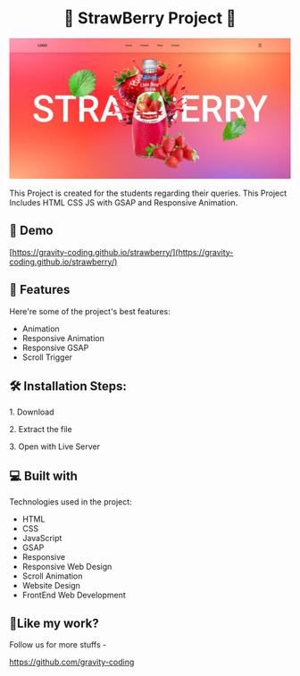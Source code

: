 <h1 align="center" id="title">🍓 StrawBerry Project 🍓</h1>

<p align="center"><img src="https://github.com/gravity-coding/strawberry/blob/main/Assets/HeroSection.jpg?raw=true" alt="project-image"></p>

<p id="description">This Project is created for the students regarding their queries. This Project Includes HTML CSS JS with GSAP and Responsive Animation.</p>

<h2>🚀 Demo</h2>

[https://gravity-coding.github.io/strawberry/](https://gravity-coding.github.io/strawberry/)

  
  
<h2>🧐 Features</h2>

Here're some of the project's best features:

*   Animation
*   Responsive Animation
*   Responsive GSAP
*   Scroll Trigger

<h2>🛠️ Installation Steps:</h2>

<p>1. Download</p>

<p>2. Extract the file</p>

<p>3. Open with Live Server</p>

  
  
<h2>💻 Built with</h2>

Technologies used in the project:

*   HTML
*   CSS
*   JavaScript
*   GSAP
*   Responsive
*   Responsive Web Design
*   Scroll Animation
*   Website Design
*   FrontEnd Web Development

<h2>💖Like my work?</h2>

Follow us for more stuffs -<p>https://github.com/gravity-coding</p>
